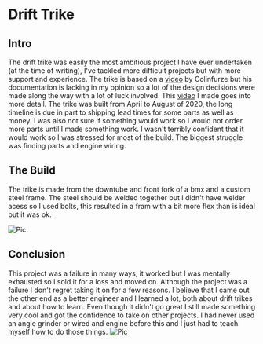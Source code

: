 # Drift Trike
## Intro
The drift trike was easily the most ambitious project I have ever undertaken (at the time of writing), I've tackled more difficult projects but with more support and experience. The trike is based on a [video](https://www.youtube.com/watch?v=tMn8NqbCkDA) by Colinfurze but his documentation is lacking in my opinion so a lot of the design decisions were made along the way with a lot of luck involved. This [video](https://www.youtube.com/watch?v=mTxULThjy0A) I made goes into more detail. The trike was built from April to August of 2020, the long timeline is due in part to shipping lead times for some parts as well as money. I was also not sure if something would work so I would not order more parts until I made something work. I wasn't terribly confident that it would work so I was stressed for most of the build. The biggest struggle was finding parts and engine wiring. 


## The Build
The trike is made from the downtube and front fork of a bmx and a custom steel frame. The steel should be welded together but I didn't have welder acess so I used bolts, this resulted in a fram with a bit more flex than is ideal but it was ok. 

![Pic](https://media.discordapp.net/attachments/742868329336930305/855583801866846218/unknown.png)

## Conclusion
This project was a failure in many ways, it worked but I was mentally exhausted so I sold it for a loss and moved on. Although the project was a failure I don't regret taking it on for a few reasons. I believe that I came out the other end as a better engineer and I learned a lot, both about drift trikes and about how to learn. Even though it didn't go great I still made something very cool and got the confidence to take on other projects. I had never used an angle grinder or wired and engine before this and I just had to teach myself how to do those things.
![Pic](https://github.com/vwellmo57/Stuff_Ive_made/blob/main/Drift%20Trike/Images/IMG_20200719_140138746.jpg)

